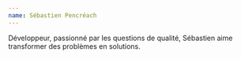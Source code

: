 ```yaml
---
name: Sébastien Pencréach
---
```


Développeur, passionné par les questions de qualité, Sébastien aime transformer des problèmes en solutions.
